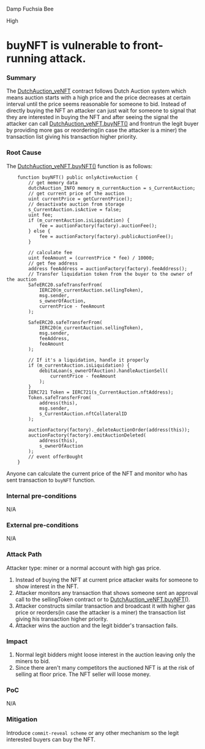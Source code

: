 Damp Fuchsia Bee

High

# buyNFT is vulnerable to front-running attack.

### Summary

The [DutchAuction_veNFT](https://github.com/sherlock-audit/2024-11-debita-finance-v3/blob/main/Debita-V3-Contracts/contracts/auctions/Auction.sol#L31) contract follows Dutch Auction system which means auction starts with a high price and the price decreases at certain interval until the price seems reasonable for someone to bid. Instead of directly buying the NFT an attacker can just wait for someone to signal that they are interested in buying the NFT and after seeing the signal the attacker can call [DutchAuction_veNFT.buyNFT()](https://github.com/sherlock-audit/2024-11-debita-finance-v3/blob/main/Debita-V3-Contracts/contracts/auctions/Auction.sol#L109) and frontrun the legit buyer by providing more gas or reordering(in case the attacker is a miner) the transaction list giving his transaction higher priority.

### Root Cause

The [DutchAuction_veNFT.buyNFT()](https://github.com/sherlock-audit/2024-11-debita-finance-v3/blob/main/Debita-V3-Contracts/contracts/auctions/Auction.sol#L109) function is as follows: 
```solidity
    function buyNFT() public onlyActiveAuction {
        // get memory data
        dutchAuction_INFO memory m_currentAuction = s_CurrentAuction;
        // get current price of the auction
        uint currentPrice = getCurrentPrice();
        // desactivate auction from storage
        s_CurrentAuction.isActive = false;
        uint fee;
        if (m_currentAuction.isLiquidation) {
            fee = auctionFactory(factory).auctionFee();
        } else {
            fee = auctionFactory(factory).publicAuctionFee();
        }

        // calculate fee
        uint feeAmount = (currentPrice * fee) / 10000;
        // get fee address
        address feeAddress = auctionFactory(factory).feeAddress();
        // Transfer liquidation token from the buyer to the owner of the auction
        SafeERC20.safeTransferFrom(
            IERC20(m_currentAuction.sellingToken),
            msg.sender,
            s_ownerOfAuction,
            currentPrice - feeAmount
        );

        SafeERC20.safeTransferFrom(
            IERC20(m_currentAuction.sellingToken),
            msg.sender,
            feeAddress,
            feeAmount
        );

        // If it's a liquidation, handle it properly
        if (m_currentAuction.isLiquidation) {
            debitaLoan(s_ownerOfAuction).handleAuctionSell(
                currentPrice - feeAmount
            );
        }
        IERC721 Token = IERC721(s_CurrentAuction.nftAddress);
        Token.safeTransferFrom(
            address(this),
            msg.sender,
            s_CurrentAuction.nftCollateralID
        );

        auctionFactory(factory)._deleteAuctionOrder(address(this));
        auctionFactory(factory).emitAuctionDeleted(
            address(this),
            s_ownerOfAuction
        );
        // event offerBought
    }
```
Anyone can calculate the current price of the NFT and monitor who has sent transaction to `buyNFT` function. 

### Internal pre-conditions
N/A

### External pre-conditions
N/A

### Attack Path

Attacker type: miner or a normal account with high gas price.

1. Instead of buying the NFT at current price attacker waits for someone to show interest in the NFT.
2. Attacker monitors any transaction that shows someone sent an approval call to the sellingToken contract or to [DutchAuction_veNFT.buyNFT()](https://github.com/sherlock-audit/2024-11-debita-finance-v3/blob/main/Debita-V3-Contracts/contracts/auctions/Auction.sol#L109). 
3. Attacker constructs similar transaction and broadcast it with higher gas price or reorders(in case the attacker is a miner) the transaction list giving his transaction higher priority. 
4. Attacker wins the auction and the legit bidder's transaction fails. 

### Impact

1. Normal legit bidders might loose interest in the auction leaving only the miners to bid.
2. Since there aren't many competitors the auctioned NFT is at the risk of selling at floor price. The NFT seller will loose money. 

### PoC
N/A

### Mitigation

Introduce `commit-reveal scheme` or any other mechanism so the legit interested buyers can buy the NFT.